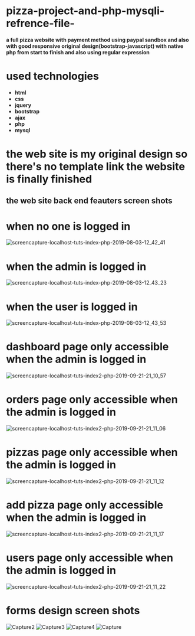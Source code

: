 # pizza-project-and-php-mysqli-refrence-file-
**a full pizza website with payment method using paypal sandbox and also with good responsive original design(bootstrap-javascript) with native php from start to finish and also using regular expression**
# used technologies 
* **html**
* **css**
* **jquery**
* **bootstrap**
* **ajax**
* **php**
* **mysql**

# the web site is my original design so there's no template link the website is finally finished
    
## the web site back end feauters screen shots

# when no one is logged in 
![screencapture-localhost-tuts-index-php-2019-08-03-12_42_41](https://user-images.githubusercontent.com/24479105/62410977-c9db9b80-b5ed-11e9-86f6-78221e4f6f5c.png)

# when the admin is logged in  
![screencapture-localhost-tuts-index-php-2019-08-03-12_43_23](https://user-images.githubusercontent.com/24479105/62410978-ca743200-b5ed-11e9-948e-5ff8d02ddd9b.png)

# when the user is logged in 
![screencapture-localhost-tuts-index-php-2019-08-03-12_43_53](https://user-images.githubusercontent.com/24479105/62410979-ca743200-b5ed-11e9-86fb-9cfada654fa2.png)

# dashboard page only accessible when the admin is logged in 
![screencapture-localhost-tuts-index2-php-2019-09-21-21_10_57](https://user-images.githubusercontent.com/24479105/65378146-0144fb00-dcb5-11e9-8de3-63d241687c30.png)

# orders page only accessible when the admin is logged in 
![screencapture-localhost-tuts-index2-php-2019-09-21-21_11_06](https://user-images.githubusercontent.com/24479105/65378151-10c44400-dcb5-11e9-9058-f07361051076.png)


# pizzas page only accessible when the admin is logged in 
![screencapture-localhost-tuts-index2-php-2019-09-21-21_11_12](https://user-images.githubusercontent.com/24479105/65378157-20438d00-dcb5-11e9-988e-220080c1f86d.png)

# add pizza page only accessible when the admin is logged in 
![screencapture-localhost-tuts-index2-php-2019-09-21-21_11_17](https://user-images.githubusercontent.com/24479105/65378171-4b2de100-dcb5-11e9-88b1-759c4ee21252.png)

# users page only accessible when the admin is logged in 
![screencapture-localhost-tuts-index2-php-2019-09-21-21_11_22](https://user-images.githubusercontent.com/24479105/65378174-57b23980-dcb5-11e9-93d3-a59fba743830.png)

# forms design screen shots 

![Capture2](https://user-images.githubusercontent.com/24479105/62410997-ee377800-b5ed-11e9-858b-782442341eb8.PNG)
![Capture3](https://user-images.githubusercontent.com/24479105/62410998-eed00e80-b5ed-11e9-8f7a-4d074af58f08.PNG)
![Capture4](https://user-images.githubusercontent.com/24479105/62410999-eed00e80-b5ed-11e9-9e0f-2d1b2e0350e5.PNG)
![Capture](https://user-images.githubusercontent.com/24479105/62411000-ef68a500-b5ed-11e9-9979-c07578284ad5.PNG)
